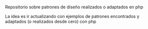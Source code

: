 Repositorio sobre patrones de diseño realizados o adaptados en php

La idea es ir actualizando con ejemplos de patrones encontrados y adaptados (o realizados desde cero) con php

